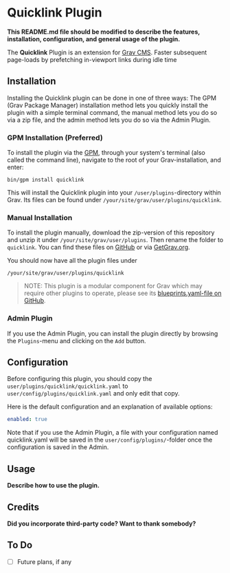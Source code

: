 # Quicklink Plugin

**This README.md file should be modified to describe the features, installation, configuration, and general usage of the plugin.**

The **Quicklink** Plugin is an extension for [Grav CMS](http://github.com/getgrav/grav). Faster subsequent page-loads by prefetching in-viewport links during idle time

## Installation

Installing the Quicklink plugin can be done in one of three ways: The GPM (Grav Package Manager) installation method lets you quickly install the plugin with a simple terminal command, the manual method lets you do so via a zip file, and the admin method lets you do so via the Admin Plugin.

### GPM Installation (Preferred)

To install the plugin via the [GPM](http://learn.getgrav.org/advanced/grav-gpm), through your system's terminal (also called the command line), navigate to the root of your Grav-installation, and enter:

    bin/gpm install quicklink

This will install the Quicklink plugin into your `/user/plugins`-directory within Grav. Its files can be found under `/your/site/grav/user/plugins/quicklink`.

### Manual Installation

To install the plugin manually, download the zip-version of this repository and unzip it under `/your/site/grav/user/plugins`. Then rename the folder to `quicklink`. You can find these files on [GitHub](https://github.com/localnetwork/grav-plugin-quicklink) or via [GetGrav.org](http://getgrav.org/downloads/plugins#extras).

You should now have all the plugin files under

    /your/site/grav/user/plugins/quicklink
	
> NOTE: This plugin is a modular component for Grav which may require other plugins to operate, please see its [blueprints.yaml-file on GitHub](https://github.com/localnetwork/grav-plugin-quicklink/blob/master/blueprints.yaml).

### Admin Plugin

If you use the Admin Plugin, you can install the plugin directly by browsing the `Plugins`-menu and clicking on the `Add` button.

## Configuration

Before configuring this plugin, you should copy the `user/plugins/quicklink/quicklink.yaml` to `user/config/plugins/quicklink.yaml` and only edit that copy.

Here is the default configuration and an explanation of available options:

```yaml
enabled: true
```

Note that if you use the Admin Plugin, a file with your configuration named quicklink.yaml will be saved in the `user/config/plugins/`-folder once the configuration is saved in the Admin.

## Usage

**Describe how to use the plugin.**

## Credits

**Did you incorporate third-party code? Want to thank somebody?**

## To Do

- [ ] Future plans, if any

